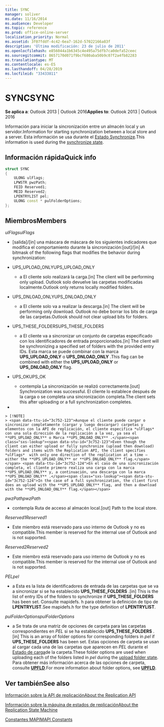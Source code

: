 ```yaml
---
title: SYNC
manager: soliver
ms.date: 11/16/2014
ms.audience: Developer
ms.topic: reference
ms.prod: office-online-server
localization_priority: Normal
ms.assetid: 3f07fddf-4c42-6ea7-162d-57022166a83f
description: 'Última modificación: 23 de julio de 2011'
ms.openlocfilehash: e856044a1b6345c4e495a75dfb7ca0defa52ceec
ms.sourcegitcommit: 8657170d071f9bcf680aba50b9c07f2a4fb82283
ms.translationtype: MT
ms.contentlocale: es-ES
ms.lasthandoff: 04/28/2019
ms.locfileid: "33433811"
---
```

# <a name="sync"></a><span data-ttu-id="3c752-103">SYNC</span><span class="sxs-lookup"><span data-stu-id="3c752-103">SYNC</span></span>

  
  
<span data-ttu-id="3c752-104">**Se aplica a**: Outlook 2013 | Outlook 2016</span><span class="sxs-lookup"><span data-stu-id="3c752-104">**Applies to**: Outlook 2013 | Outlook 2016</span></span> 
  
<span data-ttu-id="3c752-105">Información para iniciar la sincronización entre un almacén local y un servidor.</span><span class="sxs-lookup"><span data-stu-id="3c752-105">Information for starting synchronization between a local store and a server.</span></span> <span data-ttu-id="3c752-106">Esta información se usa durante el [Estado Synchronize](synchronize-state.md).</span><span class="sxs-lookup"><span data-stu-id="3c752-106">This information is used during the [synchronize state](synchronize-state.md).</span></span>
  
## <a name="quick-info"></a><span data-ttu-id="3c752-107">Información rápida</span><span class="sxs-lookup"><span data-stu-id="3c752-107">Quick info</span></span>

```cpp
struct SYNC 
{ 
    ULONG ulFlags; 
    LPWSTR pwzPath; 
    FEID Reserved1; 
    MEID Reserved2; 
    LPENTRYLIST pel; 
    ULONG const * pulFolderOptions; 
};
```

## <a name="members"></a><span data-ttu-id="3c752-108">Miembros</span><span class="sxs-lookup"><span data-stu-id="3c752-108">Members</span></span>

 <span data-ttu-id="3c752-109">_ulFlags_</span><span class="sxs-lookup"><span data-stu-id="3c752-109">_ulFlags_</span></span>
  
- <span data-ttu-id="3c752-110">[salida]/[in] una máscara de máscara de los siguientes indicadores que modifica el comportamiento durante la sincronización:</span><span class="sxs-lookup"><span data-stu-id="3c752-110">[out]/[in] A bitmask of the following flags that modifies the behavior during synchronization:</span></span>
    
- <span data-ttu-id="3c752-111">UPS_UPLOAD_ONLY</span><span class="sxs-lookup"><span data-stu-id="3c752-111">UPS_UPLOAD_ONLY</span></span>
    
  - <span data-ttu-id="3c752-112">a El cliente solo realizará la carga.</span><span class="sxs-lookup"><span data-stu-id="3c752-112">[in] The client will be performing only upload.</span></span> <span data-ttu-id="3c752-113">Outlook solo devuelve las carpetas modificadas localmente.</span><span class="sxs-lookup"><span data-stu-id="3c752-113">Outlook only returns locally modified folders.</span></span>
    
- <span data-ttu-id="3c752-114">UPS_DNLOAD_ONLY</span><span class="sxs-lookup"><span data-stu-id="3c752-114">UPS_DNLOAD_ONLY</span></span>
    
  - <span data-ttu-id="3c752-115">a El cliente solo va a realizar la descarga.</span><span class="sxs-lookup"><span data-stu-id="3c752-115">[in] The client will be performing only download.</span></span> <span data-ttu-id="3c752-116">Outlook no debe borrar los bits de carga de las carpetas.</span><span class="sxs-lookup"><span data-stu-id="3c752-116">Outlook should not clear upload bits for folders.</span></span>
    
- <span data-ttu-id="3c752-117">UPS_THESE_FOLDERS</span><span class="sxs-lookup"><span data-stu-id="3c752-117">UPS_THESE_FOLDERS</span></span>
    
  - <span data-ttu-id="3c752-118">a El cliente va a sincronizar un conjunto de carpetas especificado con los identificadores de entrada proporcionados.</span><span class="sxs-lookup"><span data-stu-id="3c752-118">[in] The client will be synchronizing a specified set of folders with the provided entry IDs.</span></span> <span data-ttu-id="3c752-119">Esta marca se puede combinar con la marca **UPS_UPLOAD_ONLY** o **UPS_DNLOAD_ONLY** .</span><span class="sxs-lookup"><span data-stu-id="3c752-119">This flag can be combined with either the **UPS_UPLOAD_ONLY** or **UPS_DNLOAD_ONLY** flag.</span></span> 
    
- <span data-ttu-id="3c752-120">UPS_OK</span><span class="sxs-lookup"><span data-stu-id="3c752-120">UPS_OK</span></span>
    
  - <span data-ttu-id="3c752-121">contempla La sincronización se realizó correctamente.</span><span class="sxs-lookup"><span data-stu-id="3c752-121">[out] Synchronization was successful.</span></span> <span data-ttu-id="3c752-122">El cliente lo establece después de la carga o se completa una sincronización completa.</span><span class="sxs-lookup"><span data-stu-id="3c752-122">The client sets this after uploading or a full synchronization completes.</span></span>
    
- 
    
    > [!NOTE]
    > <span data-ttu-id="3c752-123">Aunque el cliente puede cargar o sincronizar completamente (cargar y luego descargar) carpetas y elementos con la API de replicación, el cliente especifica *ulFlags* con una sola dirección de la replicación a la vez, ya sea el **UPS_UPLOAD_ONLY** o Marca **UPS_DNLOAD_ONLY** .</span><span class="sxs-lookup"><span data-stu-id="3c752-123">Even though the client can either upload or fully synchronize (upload then download) folders and items with the Replication API, the client specifies  *ulFlags*  with only one direction of the replication at a time — either the **UPS_UPLOAD_ONLY** or **UPS_DNLOAD_ONLY** flag.</span></span> <span data-ttu-id="3c752-124">En el caso de una sincronización completa, el cliente primero realiza una carga con la marca **UPS_UPLOAD_ONLY** y, a continuación, una descarga con la marca **UPS_DNLOAD_ONLY** .</span><span class="sxs-lookup"><span data-stu-id="3c752-124">In the case of a full synchronization, the client first does an upload with the **UPS_UPLOAD_ONLY** flag, and then a download with the **UPS_DNLOAD_ONLY** flag.</span></span> 
  
 <span data-ttu-id="3c752-125">_pwzPath_</span><span class="sxs-lookup"><span data-stu-id="3c752-125">_pwzPath_</span></span>
  
- <span data-ttu-id="3c752-126">contempla Ruta de acceso al almacén local.</span><span class="sxs-lookup"><span data-stu-id="3c752-126">[out] Path to the local store.</span></span>
    
 <span data-ttu-id="3c752-127">_Reserved1_</span><span class="sxs-lookup"><span data-stu-id="3c752-127">_Reserved1_</span></span>
  
- <span data-ttu-id="3c752-128">Este miembro está reservado para uso interno de Outlook y no es compatible.</span><span class="sxs-lookup"><span data-stu-id="3c752-128">This member is reserved for the internal use of Outlook and is not supported.</span></span>
    
 <span data-ttu-id="3c752-129">_Reserved2_</span><span class="sxs-lookup"><span data-stu-id="3c752-129">_Reserved2_</span></span>
  
- <span data-ttu-id="3c752-130">Este miembro está reservado para uso interno de Outlook y no es compatible.</span><span class="sxs-lookup"><span data-stu-id="3c752-130">This member is reserved for the internal use of Outlook and is not supported.</span></span>
    
 <span data-ttu-id="3c752-131">*PEL*</span><span class="sxs-lookup"><span data-stu-id="3c752-131">*pel*</span></span> 
  
- <span data-ttu-id="3c752-132">a Esta es la lista de identificadores de entrada de las carpetas que se va a sincronizar si se ha establecido **UPS_THESE_FOLDERS** .</span><span class="sxs-lookup"><span data-stu-id="3c752-132">[in] This is the list of entry IDs of the folders to synchronize if **UPS_THESE_FOLDERS** has been set.</span></span> <span data-ttu-id="3c752-133">Consulte mapidefs. h para obtener la definición de tipo de **LPENTRYLIST**.</span><span class="sxs-lookup"><span data-stu-id="3c752-133">See mapidefs.h for the type definition of **LPENTRYLIST**.</span></span> 
    
 <span data-ttu-id="3c752-134">_pulFolderOptions_</span><span class="sxs-lookup"><span data-stu-id="3c752-134">_pulFolderOptions_</span></span>
  
- <span data-ttu-id="3c752-135">a Se trata de una matriz de opciones de carpeta para las carpetas correspondientes en *PEL* si se ha establecido **UPS_THESE_FOLDERS** .</span><span class="sxs-lookup"><span data-stu-id="3c752-135">[in] This is an array of folder options for corresponding folders in  *pel*  if **UPS_THESE_FOLDERS** has been set.</span></span> <span data-ttu-id="3c752-136">Estas opciones de carpeta se usan al cargar cada una de las carpetas que aparecen en *PEL* durante el [Estado de carga](upload-folder-state.md)de la carpeta.</span><span class="sxs-lookup"><span data-stu-id="3c752-136">These folder options are used when uploading each of the folders listed in  *pel*  during the [upload folder state](upload-folder-state.md).</span></span> <span data-ttu-id="3c752-137">Para obtener más información acerca de las opciones de carpeta, consulte **[UPFLD](upfld.md)**.</span><span class="sxs-lookup"><span data-stu-id="3c752-137">For more information about folder options, see **[UPFLD](upfld.md)**.</span></span> 
    
## <a name="see-also"></a><span data-ttu-id="3c752-138">Ver también</span><span class="sxs-lookup"><span data-stu-id="3c752-138">See also</span></span>



[<span data-ttu-id="3c752-139">Información sobre la API de replicación</span><span class="sxs-lookup"><span data-stu-id="3c752-139">About the Replication API</span></span>](about-the-replication-api.md)
  
[<span data-ttu-id="3c752-140">Información sobre la máquina de estados de replicación</span><span class="sxs-lookup"><span data-stu-id="3c752-140">About the Replication State Machine</span></span>](about-the-replication-state-machine.md)
  
[<span data-ttu-id="3c752-141">Constantes MAPI</span><span class="sxs-lookup"><span data-stu-id="3c752-141">MAPI Constants</span></span>](mapi-constants.md)

